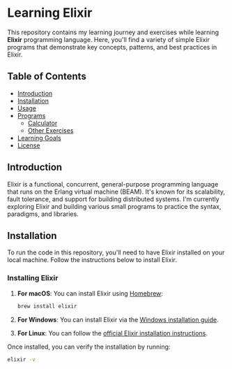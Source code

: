 # Learning Elixir

This repository contains my learning journey and exercises while learning **Elixir** programming language. Here, you'll find a variety of simple Elixir programs that demonstrate key concepts, patterns, and best practices in Elixir.

## Table of Contents
- [Introduction](#introduction)
- [Installation](#installation)
- [Usage](#usage)
- [Programs](#programs)
  - [Calculator](#calculator)
  - [Other Exercises](#other-exercises)
- [Learning Goals](#learning-goals)
- [License](#license)

## Introduction

Elixir is a functional, concurrent, general-purpose programming language that runs on the Erlang virtual machine (BEAM). It's known for its scalability, fault tolerance, and support for building distributed systems. I'm currently exploring Elixir and building various small programs to practice the syntax, paradigms, and libraries.

## Installation

To run the code in this repository, you'll need to have Elixir installed on your local machine. Follow the instructions below to install Elixir.

### Installing Elixir
1. **For macOS**: You can install Elixir using [Homebrew](https://brew.sh/):
    ```bash
    brew install elixir
    ```

2. **For Windows**: You can install Elixir via the [Windows installation guide](https://elixir-lang.org/install.html#installing-on-windows).

3. **For Linux**: You can follow the [official Elixir installation instructions](https://elixir-lang.org/install.html).

Once installed, you can verify the installation by running:
```bash
elixir -v

